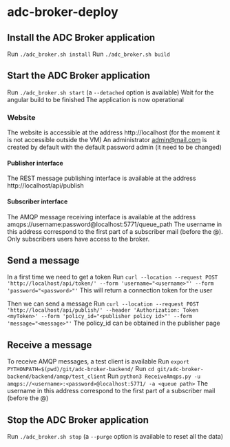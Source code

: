 # adc-broker-deploy

## Install the ADC Broker application
Run `./adc_broker.sh install`
Run `./adc_broker.sh build`

## Start the ADC Broker application
Run `./adc_broker.sh start` (a `--detached` option is available)
Wait for the angular build to be finished
The application is now operational

### Website
The website is accessible at the address http://localhost (for the moment it is not accessible outside the VM)
An administrator admin@mail.com is created by default with the default password admin (it need to be changed)

#### Publisher interface
The REST message publishing interface is available at the address http://localhost/api/publish

#### Subscriber interface
The AMQP message receiving interface is available at the address amqps://username:password@localhost:5771/queue_path
The username in this address correspond to the first part of a subscriber mail (before the @). Only subscribers users have access to the broker.

## Send a message
In a first time we need to get a token
Run `curl --location --request POST 'http://localhost/api/token/' --form 'username="<username>"' --form 'password="<password>"'`
This will return a connection token for the user

Then we can send a message
Run `curl --location --request POST 'http://localhost/api/publish/' --header 'Authorization: Token <myToken>' --form 'policy_id="<publisher policy id>"' --form 'message="<message>"'`
The policy_id can be obtained in the publisher page

## Receive a message
To receive AMQP messages, a test client is available
Run `export PYTHONPATH=$(pwd)/git/adc-broker-backend/`
Run `cd git/adc-broker-backend/backend/amqp/test_client`
Run `python3 ReceiveAmqps.py -u amqps://<username>:<password>@localhost:5771/ -a <queue path>`
The username in this address correspond to the first part of a subscriber mail (before the @)

## Stop the ADC Broker application
Run `./adc_broker.sh stop` (a `--purge` option is available to reset all the data)

